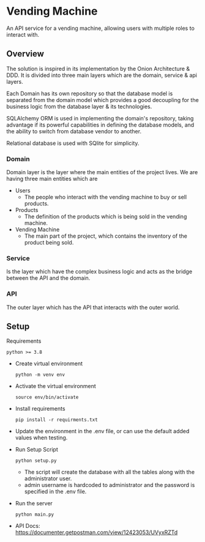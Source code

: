 # Vending Machine

An API service for a vending machine, allowing users with multiple roles to interact with.

## Overview

The solution is inspired in its implementation by the Onion Architecture & DDD. It is divided into three main layers
which are the domain, service & api layers.
<br>

Each Domain has its own repository so that the database model is separated from the domain model which provides a good
decoupling for the business logic from the database layer & its technologies.

SQLAlchemy ORM is used in implementing the domain's repository, taking advantage if its powerful capabilities in
defining the database models, and the ability to switch from database vendor to another.

Relational database is used with SQlite for simplicity.

### Domain

Domain layer is the layer where the main entities of the project lives. We are having three main entities which are

* Users
    * The people who interact with the vending machine to buy or sell products.
* Products
    * The definition of the products which is being sold in the vending machine.
* Vending Machine
    * The main part of the project, which contains the inventory of the product being sold.

### Service

Is the layer which have the complex business logic and acts as the bridge between the API and the domain.

### API

The outer layer which has the API that interacts with the outer world.

## Setup

Requirements

```
python >= 3.8
```

* Create virtual environment
    ```commandline
    python -m venv env
    ```

* Activate the virtual environment

  ```commandline
  source env/bin/activate
  ```

* Install requirements

  ```commandline
  pip install -r requirments.txt
  ```
* Update the environment in the .env file, or can use the default added values when testing.

* Run Setup Script
  ```commandline
  python setup.py
  ```
  * The script will create the database with all the tables along with the administrator user.
  * admin username is hardcoded to administrator and the password is specified in the .env file. 

* Run the server
  ```commandline
  python main.py  
  ```
* API Docs:
    https://documenter.getpostman.com/view/12423053/UVyxRZTd